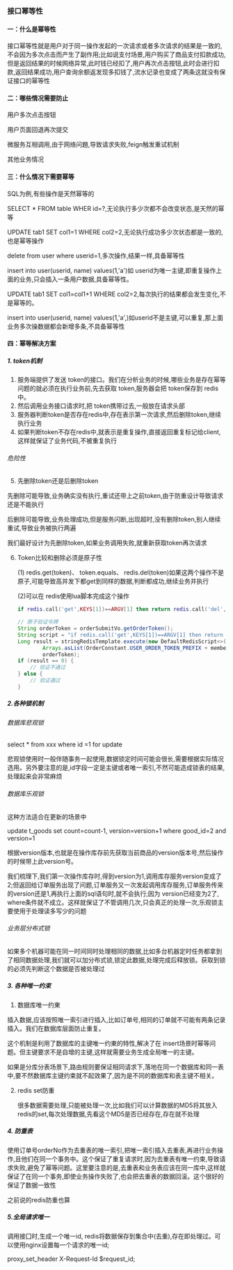 ### 接口幂等性

#### 一：什么是幂等性

接口幂等性就是用户对于同一操作发起的一次请求或者多次请求的结果是一致的,不会因为多次点击而产生了副作用;比如说支付场景,用户购买了商品支付扣款成功,但是返回结果的时候网络异常,此时钱已经扣了,用户再次点击按钮,此时会进行扣款,返回结果成功,用户查询余额返发现多扣钱了,流水记录也变成了两条这就没有保证接口的幂等性

#### 二：哪些情况需要防止

用户多次点击按钮

用户页面回退再次提交

微服务互相调用,由于网络问題,导致请求失败,feign触发重试机制

其他业务情况

#### 三：什么情况下需要幂等

SQL为例,有些操作是天然幂等的

SELECT * FROM table WHER id=?,无论执行多少次都不会改变状态,是天然的幂等

UPDATE tab1 SET col1=1 WHERE col2=2,无论执行成功多少次状态都是一致的,也是幂等操作

delete from user where userid=1,多次操作,结果一样,具备幂等性

insert into user(userid, name) values(1,'a')如 userid为唯一主键,即重复操作上面的业务,只会插入一条用户数据,具备幂等性。

UPDATE tab1 SET col1=col1+1 WHERE col2=2,每次执行的结果都会发生变化,不是幂等的。

insert into user(userid, name) values(1,'a',)如userid不是主键,可以重复,那上面业务多次操数据都会新增多条,不具备幂等性

#### 四：幂等解决方案

##### 1. token机制

1. 服务端提供了发送 token的接口。我们在分析业务的时候,哪些业务是存在幂等问题的就必须在执行业务前,先去获取 token,服务器会把 token保存到 redis中。
2. 然后调用业务接口请求时,把 token携带过去,一般放在请求头部
3. 服务器判断token是否存在redis中,存在表示第一次请求,然后删除token,继续执行业务
4. 如果判断token不存在redis中,就表示是重复操作,直接返回重复标记给client,这样就保证了业务代码,不被重复执行

  ###### 危险性

5. 先删除token还是后删除token

  先删除可能导致,业务确实没有执行,重试还带上之前token,由于防重设计导致请求还是不能执行

  后删除可能导致,业务处理成功,但是服务闪断,出现超时,没有删除token,别人继续重试,导致业务被执行两遍

  我们最好设计为先删除token,如果业务调用失败,就重新获取token再次请求
    
6. Token比较和删除必须是原子性

    (1) redis.get(token)、 token.equals、 redis.del(token)如果这两个操作不是原子,可能导致高并发下都get到同样的数据,判断都成功,继续业务并执行

    (2)可以在 redis使用lua脚本完成这个操作

    ```lua
    if redis.call('get',KEYS[1])==ARGV[1] then return redis.call('del', KEYS[1]) else return 0 end
    ```
    
    ```java
    // 原子验证令牌
    String orderToken = orderSubmitVo.getOrderToken();
    String script = "if redis.call('get',KEYS[1])==ARGV[1] then return redis.call('del', KEYS[1]) else return 0 end";
    Long result = stringRedisTemplate.execute(new DefaultRedisScript<>(script, Long.class),
            Arrays.asList(OrderConstant.USER_ORDER_TOKEN_PREFIX + memberVo.getId()),
            orderToken);
    if (result == 0) {
        // 验证不通过
    } else {
        // 验证通过
    }
    ```

##### 2.各种锁机制

###### 数据库悲观锁

select * from xxx where id =1 for update

悲观锁使用时一般伴随事务一起使用,数据锁定时间可能会很长,需要根据实际情况选用。另外要注意的是,id字段一定是主键或者唯一索引,不然可能造成锁表的结果,处理起来会非常麻烦

###### 数据库乐观锁

这种方法适合在更新的场景中

update t_goods set count=count-1, version=version+1 where good_id=2 and version=1

根据version版本,也就是在操作库存前先获取当前商品的version版本号,然后操作的时候带上此version号。

我们梳理下,我们第一次操作库存时,得到version为1,调用库存服务version变成了2;但返回给订单服务出现了问题,订单服务又一次发起调用库存服务,订单服务传来的version还是1,再执行上面的sql语句时,就不会执行;因为 version已经变为2了, where条件就不成立。这样就保证了不管调用几次,只会真正的处理一次,乐观锁主要使用于处理读多写少的问题

###### 业务层分布式锁

如果多个机器可能在同一时间同时处理相同的数据,比如多台机器定时任务都拿到了相同数据处理,我们就可以加分布式锁,锁定此数据,处理完成后释放锁。获取到锁的必须先判断这个数据是否被处理过

##### 3. 各种唯一约束

1. 数据库唯一约東

  插入数据,应该按照唯一索引进行插入,比如订单号,相同的订单就不可能有两条记录插入。我们在数据库层面防止重复。

  这个机制是利用了数据库的主键唯一约東的特性,解决了在 insert场景时幂等问题。但主键要求不是自增的主键,这样就需要业务生成全局唯一的主键。

  如果是分库分表场景下,路由规则要保证相同请求下,落地在同一个数据库和同一表中,要不然数据库主键约束就不起效果了,因为是不同的数据库和表主键不相关。

2. redis set防重

    很多数据需要处理,只能被处理一次,比如我们可以计算数据的MD5将其放入redis的set,每次处理数据,先看这个MD5是否已经存在,存在就不处理

##### 4. 防重表

使用订单号orderNo作为去重表的唯一索引,把唯一索引插入去重表,再进行业务操作,且他们在同一个事务中。这个保证了重复请求时,因为去重表有唯一约束,导致请求失败,避免了幂等问题。这里要注意的是,去重表和业务表应该在同一库中,这样就保证了在同一个事务,即使业务操作失败了,也会把去重表的数据回滚。这个很好的保证了数据一致性

之前说的redis防重也算

##### 5.全局请求唯一

调用接囗时,生成一个唯一id, redis将数据保存到集合中(去重),存在即处理过。可以使用nginx设置每一个请求的唯一id;

proxy_set_header X-Request-Id $request_id;